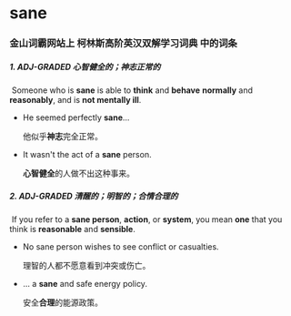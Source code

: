 # sane

### 金山词霸网站上 柯林斯高阶英汉双解学习词典 中的词条

##### 1. ADJ-GRADED 心智健全的；神志正常的

​	Someone who is **sane** is able to **think** and **behave** **normally** and **reasonably**, and is **not mentally ill**.

- He seemed perfectly **sane**...

  他似乎**神志**完全正常。

- It wasn't the act of a **sane** person.

  **心智健全**的人做不出这种事来。

##### 2. ADJ-GRADED 清醒的；明智的；合情合理的

​	If you refer to a **sane person**, **action**, or **system**, you mean **one** that you think is **reasonable** and **sensible**.

- No sane person wishes to see conflict or casualties.

  理智的人都不愿意看到冲突或伤亡。

- ... a **sane** and safe energy policy.

  安全**合理**的能源政策。